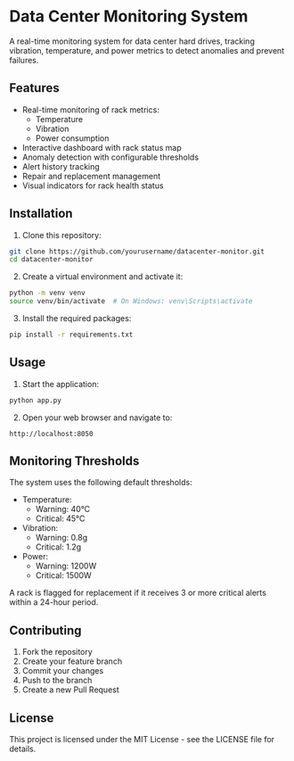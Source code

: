 # Data Center Monitoring System

A real-time monitoring system for data center hard drives, tracking vibration, temperature, and power metrics to detect anomalies and prevent failures.

## Features

- Real-time monitoring of rack metrics:
  - Temperature
  - Vibration
  - Power consumption
- Interactive dashboard with rack status map
- Anomaly detection with configurable thresholds
- Alert history tracking
- Repair and replacement management
- Visual indicators for rack health status

## Installation

1. Clone this repository:
```bash
git clone https://github.com/yourusername/datacenter-monitor.git
cd datacenter-monitor
```

2. Create a virtual environment and activate it:
```bash
python -m venv venv
source venv/bin/activate  # On Windows: venv\Scripts\activate
```

3. Install the required packages:
```bash
pip install -r requirements.txt
```

## Usage

1. Start the application:
```bash
python app.py
```

2. Open your web browser and navigate to:
```
http://localhost:8050
```

## Monitoring Thresholds

The system uses the following default thresholds:

- Temperature:
  - Warning: 40°C
  - Critical: 45°C
- Vibration:
  - Warning: 0.8g
  - Critical: 1.2g
- Power:
  - Warning: 1200W
  - Critical: 1500W

A rack is flagged for replacement if it receives 3 or more critical alerts within a 24-hour period.

## Contributing

1. Fork the repository
2. Create your feature branch
3. Commit your changes
4. Push to the branch
5. Create a new Pull Request

## License

This project is licensed under the MIT License - see the LICENSE file for details. 
